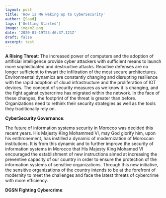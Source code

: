 ```yaml
---
layout: post
title: 'How is MA waking up to CyberSecurity'
author: [Saad]
tags: ['Getting Started']
image: img/m2.png
date: '2020-01-19T23:46:37.121Z'
draft: false
excerpt: test
---
```

**A Rising Threat**:
The increased power of computers and the adoption of artificial intelligence provide cyber attackers with sufficient means to launch more sophisticated and 
destructive attacks. Reactive defenses are no longer sufficient to thwart the infiltration of the most secure architectures. Environmental dynamics are 
constantly changing and disrupting resilience with the rapid adoption of cloud infrastructure and the proliferation of IOT devices.
The concept of security measures as we know it is changing, and the fight against cybercrime has migrated within the network. 
In the face of these changes, the footprint of the threat is greater than before. Organizations need to rethink their security strategies as well as the tools 
they traditionally rely on.

**CyberSecurity Governance**:

The future of information systems security in Morocco was decided this recent years. His Majesty King Mohammed VI, may God glorify him, upon his enthronement, 
has instilled a dynamic of modernization of Moroccan institutions. It is from this dynamic and to further improve the security of information systems in Morocco 
that His Majesty King Mohamed VI encouraged the establishment of new instructions aimed at increasing the preventive 
capacity of our country in order to ensure the protection of the information systems of sensitive organizations. 
Through this new initiative, the sensitive organizations of the country intends to be at the forefront of modernity to meet the challenges and face the latest threats of 
cybercrime with more efficiency. 

**DGSN Fighting Cybercrime**:
